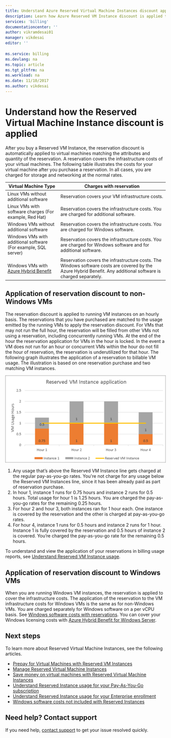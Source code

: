 ```yaml
---
title: Understand Azure Reserved Virtual Machine Instances discount application | Microsoft Docs
description: Learn how Azure Reserved VM Instance discount is applied to running VMs. 
services: 'billing'
documentationcenter: ''
author: vikramdesai01
manager: vikdesai
editor: ''

ms.service: billing
ms.devlang: na
ms.topic: article
ms.tgt_pltfrm: na
ms.workload: na
ms.date: 11/10/2017
ms.author: vikdesai
---
```

# Understand how the Reserved Virtual Machine Instance discount is applied
After you buy a Reserved VM Instance, the reservation discount is automatically applied to virtual machines matching the attributes and quantity of the reservation. A reservation covers the infrastructure costs of your virtual machines. The following table illustrates the costs for your virtual machine after you purchase a reservation. In all cases, you are charged for storage and networking at the normal rates.

| Virtual Machine Type  | Charges with reservation |    
|-----------------------|--------------------------------------------| 
|Linux VMs without additional software | Reservation covers your VM infrastructure costs.|
|Linux VMs with software charges (For example, Red Hat) | Reservation covers the infrastructure costs. You are charged for additional software.|
|Windows VMs without additional software |Reservation covers the infrastructure costs. You are charged for Windows software.|
|Windows VMs with additional software (For example, SQL server) | Reservation covers the infrastructure costs. You are charged for Windows software and for additional software.|
|Windows VMs with [Azure Hybrid Benefit](https://docs.microsoft.com/azure/virtual-machines/windows/hybrid-use-benefit-licensing) | Reservation covers the infrastructure costs. The Windows software costs are covered by the Azure Hybrid Benefit. Any additional software is charged separately.| 

## Application of reservation discount to non-Windows VMs
 The reservation discount is applied to running VM instances on an hourly basis. The reservations that you have purchased are matched to the usage emitted by the running VMs to apply the reservation discount. For VMs that may not run the full hour, the reservation will be filled from other VMs not using a reservation, including concurrently running VMs. At the end of the hour the reservation application for VMs in the hour is locked. In the event a VM does not run for an hour or concurrent VMs within the hour do not fill the hour of reservation, the reservation is underutilized for that hour. The following graph illustrates the application of a reservation to billable VM usage. The illustration is based on one reservation purchase and two matching VM instances.

![Reserved VM Instance application](media/billing-reserved-vm-instance-application/billing-reserved-vm-instance-application.png)

1.  Any usage that’s above the Reserved VM Instance line gets charged at the regular pay-as-you-go rates. You're not charge for any usage below the Reserved VM Instances line, since it has been already paid as part of reservation purchase.
2.  In hour 1, instance 1 runs for 0.75 hours and instance 2 runs for 0.5 hours. Total usage for hour 1 is 1.25 hours. You are charged the pay-as-you-go rates for the remaining 0.25 hours.
3.  For hour 2 and hour 3, both instances ran for 1 hour each. One instance is covered by the reservation and the other is charged at pay-as-you-go rates.
4.  For hour 4, instance 1 runs for 0.5 hours and instance 2 runs for 1 hour. Instance 1 is fully covered by the reservation and 0.5 hours of instance 2 is covered. You’re charged the pay-as-you-go rate for the remaining 0.5 hours.

To understand and view the application of your reservations in billing usage reports, see [Understand Reserved VM Instance usage](https://go.microsoft.com/fwlink/?linkid=862757).

## Application of reservation discount to Windows VMs
When you are running Windows VM instances, the reservation is applied to cover the infrastructure costs. The application of the reservation to the VM infrastructure costs for Windows VMs is the same as for non-Windows VMs. You are charged separately for Windows software on a per vCPU basis. See [Windows software costs with reservations](https://go.microsoft.com/fwlink/?linkid=862756). You can cover your Windows licensing costs with [Azure Hybrid Benefit for Windows Server](https://docs.microsoft.com/azure/virtual-machines/windows/hybrid-use-benefit-licensing).

## Next steps
To learn more about Reserved Virtual Machine Instances, see the following articles.

- [Prepay for Virtual Machines with Reserved VM Instances](../virtual-machines/windows/prepay-reserved-vm-instances.md)
- [Manage Reserved Virtual Machine Instances](billing-manage-reserved-vm-instance.md)
- [Save money on virtual machines with Reserved Virtual Machine Instances](billing-save-compute-costs-reservations.md)
- [Understand Reserved Instance usage for your Pay-As-You-Go subscription](billing-understand-reserved-instance-usage.md)
- [Understand Reserved Instance usage for your Enterprise enrollment](billing-understand-reserved-instance-usage-ea.md)
- [Windows software costs not included with Reserved Instances](billing-reserved-instance-windows-software-costs.md)

## Need help? Contact support

If you need help, [contact support](https://portal.azure.com/?#blade/Microsoft_Azure_Support/HelpAndSupportBlade) to get your issue resolved quickly.
